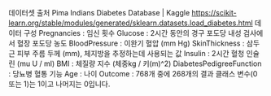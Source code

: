 데이터셋 출처
Pima Indians Diabetes Database | Kaggle
https://scikit-learn.org/stable/modules/generated/sklearn.datasets.load_diabetes.html
데이터 구성
Pregnancies : 임신 횟수
Glucose : 2시간 동안의 경구 포도당 내성 검사에서 혈장 포도당 농도
BloodPressure : 이완기 혈압 (mm Hg)
SkinThickness : 삼두근 피부 주름 두께 (mm), 체지방을 추정하는데 사용되는 값
Insulin : 2시간 혈청 인슐린 (mu U / ml)
BMI : 체질량 지수 (체중kg / 키(m)^2)
DiabetesPedigreeFunction : 당뇨병 혈통 기능
Age : 나이
Outcome : 768개 중에 268개의 결과 클래스 변수(0 또는 1)는 1이고 나머지는 0입니다.
